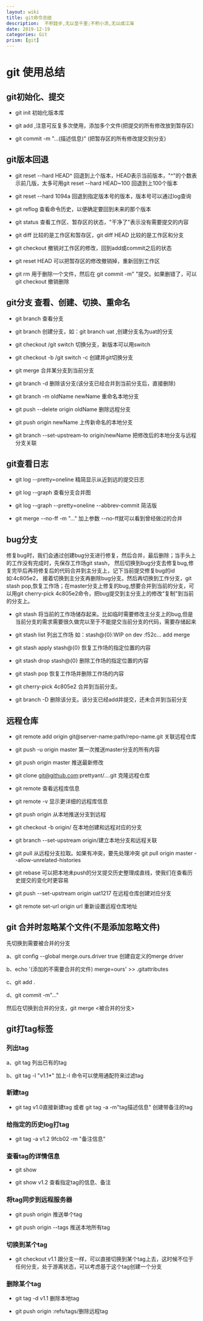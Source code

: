 ```yaml
---
layout: wiki
title: git命令总结
description:  不积跬步,无以至千里;不积小流,无以成江海
date: 2019-12-19
categories: Git
prism: [git]
---
```


# git 使用总结

## git初始化、提交

* git init 初始化版本库

* git add <file> ,注意可反复多次使用，添加多个文件(把提交的所有修改放到暂存区)

* git commit -m "...(描述信息)"  (把暂存区的所有修改提交到分支)   
    
## git版本回退

* git reset --hard  HEAD^ 回退到上个版本，HEAD表示当前版本，"^"的个数表示前几版，太多可用git reset --hard HEAD~100 回退到上100个版本

* git reset --hard 1094a 回退到指定版本号的版本，版本号可以通过log查询

* git reflog 查看命令历史，以便确定要回到未来的那个版本

* git status 查看工作区、暂存区的状态，"干净了"表示没有需要提交的内容

* git diff 比较的是工作区和暂存区，git diff HEAD 比较的是工作区和分支

* git checkout  <file> 撤销对工作区的修改，回到add或commit之后的状态

* git reset HEAD <file> 可以把暂存区的修改撤销掉，重新回到工作区

* git rm <file> 用于删除一个文件，然后在 git commit -m"  "提交。如果删错了，可以git checkout <file>撤销删除
    
## git分支 查看、创建、切换、重命名

* git branch 查看分支

* git branch <name> 创建分支，如：git branch uat ,创建分支名为uat的分支

* git checkout <name>/git switch <name> 切换分支，新版本可以用switch

* git checkout -b <name>/git switch -c <name>创建并git切换分支

* git merge<name> 合并某分支到当前分支

* git branch -d <name>删除该分支(该分支已经合并到当前分支后，直接删除)

* git branch -m oldName newName 重命名本地分支

* git push --delete origin oldName 删除远程分支

* git push origin newName 上传新命名的本地分支

* git branch --set-upstream-to origin/newName 把修改后的本地分支与远程分支关联

## git查看日志

* git log --pretty=oneline 精简显示从近到远的提交日志

* git log --graph 查看分支合并图

* git log --graph --pretty=oneline --abbrev-commit  简洁版

* git merge --no-ff -m "..." 加上参数 --no-ff就可以看到曾经做过的合并

## bug分支

修复bug时，我们会通过创建bug分支进行修复，然后合并，最后删除；当手头上的工作没有完成时，先保存工作场git stash，
然后切换到bug分支去修复bug,修复完毕后再将修复后的代码合并到主分支上，记下当前提交修复bug的id如:4c805e2，
接着切换到主分支再删除bug分支。然后再切换到工作分支，git stash pop,恢复工作场；在master分支上修复的bug,想要合并到当前的分支，可以用git cherry-pick 4c805e2命令，把bug提交到主分支上的修改“复制"到当前的分支上。
    
* git stash 将当前的工作场储存起来。比如临时需要修改主分支上的bug,但是当前分支的需求需要很久做完以至于不能提交当前分支的代码，需要存储起来

* git stash list 列出工作场 如：stash@{0}:WIP on dev :f52c... add merge

* git stash apply stash@{0} 恢复工作场的指定位置的内容

* git stash drop stash@{0}  删除工作场的指定位置的内容

* git stash pop 恢复工作场并删除工作场的内容

* git cherry-pick 4c805e2 合并到当前分支。

* git branch -D <name> 删除该分支。该分支已经add并提交，还未合并到当前分支  

## 远程仓库 
    
* git remote add origin git@server-name:path/repo-name.git 关联远程仓库

* git push -u origin master 第一次推送master分支的所有内容

* git push origin master 推送最新修改

* git clone git@github.com:prettyant/....git 克隆远程仓库

* git remote 查看远程库信息

* git remote -v 显示更详细的远程库信息

* git push origin <name> 从本地推送分支到远程

* git checkout -b <name> origin/<name> 在本地创建和远程对应的分支

* git branch --set-upstream <name> origin/<name>建立本地分支和远程关联

* git pull 从远程分支拉取。如果有冲突，要先处理冲突  git pull origin master --allow-unrelated-histories

* git rebase 可以把本地未push的分叉提交历史整理成直线，使我们在查看历史提交的变化时更容易

* git push --set-upstream origin uat1217  在远程仓库创建对应分支

* git remote set-url origin url 重新设置远程仓库地址

## git 合并时忽略某个文件(不是添加忽略文件)

先切换到需要被合并的分支

a、git config --global merge.ours.driver true  创建自定义的merge driver

b、echo '(添加的不需要合并的文件)  merge=ours' >> .gitattributes

c、git add . 

d、git commit -m"..."   

然后在切换到合并的分支，git merge <被合并的分支>

## git打tag标签

### 列出tag

a、git tag 列出已有的tag

b、git tag  -l "v1.1*" 加上-l 命令可以使用通配符来过滤tag

### 新建tag

* git tag v1.0直接新建tag   或者 git tag -a <tagName> -m"tag描述信息" 创建带备注的tag

### 给指定的历史log打tag

* git tag -a v1.2 9fcb02 -m "备注信息"

### 查看tag的详情信息

* git show 

* git show v1.2 查看指定tag的信息、备注

### 将tag同步到远程服务器

* git push origin <tagName> 推送单个tag

* git push origin --tags 推送本地所有tag

### 切换到某个tag

* git checkout v1.1 跟分支一样，可以直接切换到某个tag上去，这时候不位于任何分支，处于游离状态，可以考虑基于这个tag创建一个分支

### 删除某个tag

* git tag -d v1.1 删除本地tag

* git push origin :refs/tags/<tagName>删除远程tag








